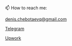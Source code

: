 📫 How to reach me:

denis.chebotaevq@gmail.com

[Telegram](https://t.me/MrVeato)

[Upwork](https://www.upwork.com/freelancers/mrveato)
